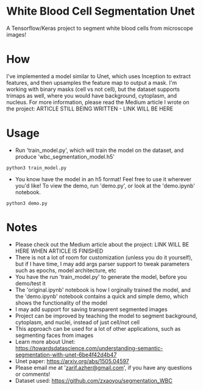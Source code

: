 # White Blood Cell Segmentation Unet
A Tensorflow/Keras project to segment white blood cells from microscope images!

# How
I've implemented a model similar to Unet, which uses Inception to extract features, and then upsamples the feature map to output a mask. I'm working with binary masks (cell vs not cell), but the dataset supports trimaps as well, where you would have background, cytoplasm, and nucleus. For more information, please read the Medium article I wrote on the project: ARTICLE STILL BEING WRITTEN - LINK WILL BE HERE

# Usage
- Run 'train_model.py', which will train the model on the dataset, and produce 'wbc_segmentation_model.h5'
```shell
python3 train_model.py
```
- You know have the model in an h5 format! Feel free to use it wherever you'd like! To view the demo, run 'demo.py', or look at the 'demo.ipynb' notebook.
```shell
python3 demo.py
```


# Notes
- Please check out the Medium article about the project: LINK WILL BE HERE WHEN ARTICLE IS FINISHED
- There is not a lot of room for customization (unless you do it yourself), but if I have time, I may add args parser support to tweak parameters such as epochs, model architecture, etc
- You have the run 'train_model.py' to generate the model, before you demo/test it
- The 'original.ipynb' notebook is how I orginally trained the model, and the 'demo.ipynb' notebook contains a quick and simple demo, which shows the functionality of the model
- I may add support for saving transparent segmented images
- Project can be improved by teaching the model to segment background, cytoplasm, and nuclei, instead of just cell/not cell
- This approach can be used for a lot of other applications, such as segmenting faces from images
- Learn more about Unet: https://towardsdatascience.com/understanding-semantic-segmentation-with-unet-6be4f42d4b47
- Unet paper: https://arxiv.org/abs/1505.04597
- Please email me at 'zarif.azher@gmail.com', if you have any questions or comments!
- Dataset used: https://github.com/zxaoyou/segmentation_WBC
